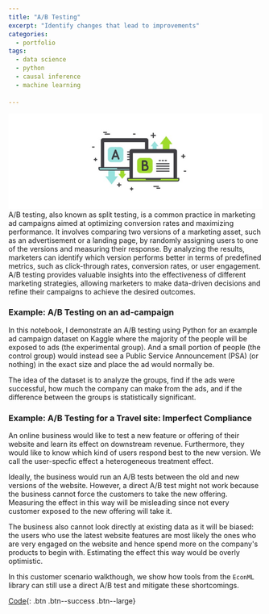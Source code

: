 ```yaml
---
title: "A/B Testing"
excerpt: "Identify changes that lead to improvements"
categories:
  - portfolio
tags:
  - data science
  - python
  - causal inference
  - machine learning

---
```

![AB Testing](/assets/images/portfolio/Slide2.JPG)  
A/B testing, also known as split testing, is a common practice in marketing ad campaigns aimed at optimizing conversion rates and maximizing performance. It involves comparing two versions of a marketing asset, such as an advertisement or a landing page, by randomly assigning users to one of the versions and measuring their response. By analyzing the results, marketers can identify which version performs better in terms of predefined metrics, such as click-through rates, conversion rates, or user engagement. A/B testing provides valuable insights into the effectiveness of different marketing strategies, allowing marketers to make data-driven decisions and refine their campaigns to achieve the desired outcomes.

### Example: A/B Testing on an ad-campaign
In this notebook, I demonstrate an A/B testing using Python for an example ad campaign dataset on Kaggle where the majority of the people will be exposed to ads (the experimental group). And a small portion of people (the control group) would instead see a Public Service Announcement (PSA) (or nothing) in the exact size and place the ad would normally be.

The idea of the dataset is to analyze the groups, find if the ads were successful, how much the company can make from the ads, and if the difference between the groups is statistically significant.

### Example: A/B Testing for a Travel site: Imperfect Compliance
An online business would like to test a new feature or offering of their website and learn its effect on downstream revenue. Furthermore, they would like to know which kind of users respond best to the new version. We call the user-specfic effect a heterogeneous treatment effect.

Ideally, the business would run an A/B tests between the old and new versions of the website. However, a direct A/B test might not work because the business cannot force the customers to take the new offering. Measuring the effect in this way will be misleading since not every customer exposed to the new offering will take it.

The business also cannot look directly at existing data as it will be biased: the users who use the latest website features are most likely the ones who are very engaged on the website and hence spend more on the company's products to begin with. Estimating the effect this way would be overly optimistic.

In this customer scenario walkthough, we show how tools from the `EconML` library can still use a direct A/B test and mitigate these shortcomings.

[Code](https://github.com/chaix026/A-B-Testing){: .btn .btn--success .btn--large}

